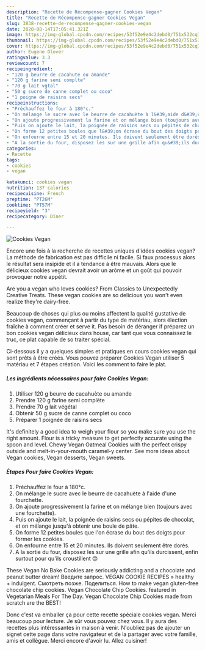 ```yaml
---
description: "Recette de Récompense-gagner Cookies Vegan"
title: "Recette de Récompense-gagner Cookies Vegan"
slug: 3838-recette-de-recompense-gagner-cookies-vegan
date: 2020-08-14T17:05:41.321Z
image: https://img-global.cpcdn.com/recipes/53f52e9e4c2debd0/751x532cq70/cookies-vegan-photo-principale-de-la-recette.jpg
thumbnail: https://img-global.cpcdn.com/recipes/53f52e9e4c2debd0/751x532cq70/cookies-vegan-photo-principale-de-la-recette.jpg
cover: https://img-global.cpcdn.com/recipes/53f52e9e4c2debd0/751x532cq70/cookies-vegan-photo-principale-de-la-recette.jpg
author: Eugene Glover
ratingvalue: 3.3
reviewcount: 7
recipeingredient:
- "120 g beurre de cacahute ou amande"
- "120 g farine semi complte"
- "70 g lait vgtal"
- "50 g sucre de canne complet ou coco"
- "1 poigne de raisins secs"
recipeinstructions:
- "Préchauffez le four à 180°c."
- "On mélange le sucre avec le beurre de cacahuète à l&#39;aide d&#39;une fourchette."
- "On ajoute progressivement la farine et on mélange bien (toujours avec une fourchette)."
- "Puis on ajoute le lait, la poignée de raisins secs ou pépites de chocolat, et on mélange jusqu&#39;à obtenir une boule de pâte."
- "On forme 12 petites boules que l&#39;on écrase du bout des doigts pour former les cookies."
- "On enfourne entre 15 et 20 minutes. Ils doivent seulement être dorés."
- "A la sortie du four, disposez les sur une grille afin qu&#39;ils durcissent, enfin surtout pour qu&#39;ils croustillent 😍"
categories:
- Recette
tags:
- cookies
- vegan

katakunci: cookies vegan 
nutrition: 137 calories
recipecuisine: French
preptime: "PT26M"
cooktime: "PT57M"
recipeyield: "3"
recipecategory: Dîner

---
```



![Cookies Vegan](https://img-global.cpcdn.com/recipes/53f52e9e4c2debd0/751x532cq70/cookies-vegan-photo-principale-de-la-recette.jpg)

Encore une fois à la recherche de recettes uniques d'idées cookies vegan? La méthode de fabrication est pas difficile ni facile. Si faux processus alors le résultat sera insipide et il a tendance à être mauvais. Alors que le délicieux cookies vegan devrait avoir un arôme et un goût qui pouvoir provoquer notre appétit.

Are you a vegan who loves cookies? From Classics to Unexpectedly Creative Treats. These vegan cookies are so delicious you won&#39;t even realize they&#39;re dairy-free.

Beaucoup de choses qui plus ou moins affectent la qualité gustative de cookies vegan, commençant à partir du type de matériau, alors élection fraîche à comment créer et serve it. Pas besoin de déranger if préparez un bon cookies vegan délicieux dans house, car tant que vous connaissez le truc, ce plat capable de so traiter spécial.


Ci-dessous il y a quelques simples et pratiques en cours cookies vegan qui sont prêts à être créés. Vous pouvez préparer Cookies Vegan utiliser 5 matériau et 7 étapes création. Voici les comment to faire le plat.

<!--inarticleads1-->

##### Les ingrédients nécessaires pour faire Cookies Vegan:

1. Utiliser 120 g beurre de cacahuète ou amande
1. Prendre 120 g farine semi complète
1. Prendre 70 g lait végétal
1. Obtenir 50 g sucre de canne complet ou coco
1. Préparer 1 poignée de raisins secs


It&#39;s definitely a good idea to weigh your flour so you make sure you use the right amount. Flour is a tricky measure to get perfectly accurate using the spoon and level. Chewy Vegan Oatmeal Cookies with the perfect crispy outside and melt-in-your-mouth caramel-y center. See more ideas about Vegan cookies, Vegan desserts, Vegan sweets. 

<!--inarticleads2-->

##### Étapes Pour faire Cookies Vegan:

1. Préchauffez le four à 180°c.
1. On mélange le sucre avec le beurre de cacahuète à l&#39;aide d&#39;une fourchette.
1. On ajoute progressivement la farine et on mélange bien (toujours avec une fourchette).
1. Puis on ajoute le lait, la poignée de raisins secs ou pépites de chocolat, et on mélange jusqu&#39;à obtenir une boule de pâte.
1. On forme 12 petites boules que l&#39;on écrase du bout des doigts pour former les cookies.
1. On enfourne entre 15 et 20 minutes. Ils doivent seulement être dorés.
1. A la sortie du four, disposez les sur une grille afin qu&#39;ils durcissent, enfin surtout pour qu&#39;ils croustillent 😍


These Vegan No Bake Cookies are seriously addicting and a chocolate and peanut butter dream! Введите запрос. VEGAN COOKIE RECIPES » healthy + indulgent. Смотреть позже. Поделиться. How to make vegan gluten-free chocolate chip cookies. Vegan Chocolate Chip Cookies. featured in Vegetarian Meals For The Day. Vegan Chocolate Chip Cookies made from scratch are the BEST! 


Donc c'est va emballer ça pour cette recette spéciale cookies vegan. Merci beaucoup pour lecture. Je sûr vous pouvez chez vous. Il y aura des recettes plus  intéressantes in maison à venir. N'oubliez pas de ajouter un signet cette page dans votre navigateur et de la partager avec votre famille, amis et collègue. Merci encore d'avoir lu. Allez cuisiner!
